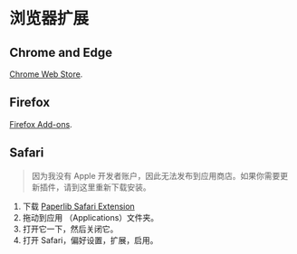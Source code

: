 # 浏览器扩展

## Chrome and Edge

[Chrome Web Store](https://chrome.google.com/webstore/detail/paperlib/kgnpnfbjckgddlednhoblgfdfohhapng).

## Firefox

[Firefox Add-ons](https://addons.mozilla.org/firefox/addon/paperlib/).

## Safari

> 因为我没有 Apple 开发者账户，因此无法发布到应用商店。如果你需要更新插件，请到这里重新下载安装。

1. 下载 [Paperlib Safari Extension](https://objectstorage.uk-london-1.oraclecloud.com/n/lrarf8ozesjn/b/bucket-20220130-2329/o/distribution%2Fsafari_ext%2FPaperlib%20Safari%20Extension.zip)
2. 拖动到应用 （Applications）文件夹。
3. 打开它一下，然后关闭它。
4. 打开 Safari，偏好设置，扩展，启用。
